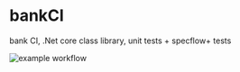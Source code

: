 # bankCI
bank CI, .Net core class library, unit tests + specflow+ tests

![example workflow](https://github.com/gclynch/bankCI/actions/workflows/dotnet-core.yml/badge.svg)
